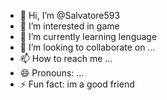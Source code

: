 - 👋 Hi, I’m @Salvatore593
- 👀 I’m interested in game
- 🌱 I’m currently learning lenguage
- 💞️ I’m looking to collaborate on ...
- 📫 How to reach me ...
- 😄 Pronouns: ...
- ⚡ Fun fact: im a good friend
  

<!---
Salvatore593/Salvatore593 is a ✨ special ✨ repository because its `README.md` (this file) appears on your GitHub profile.
You can click the Preview link to take a look at your changes.
--->
